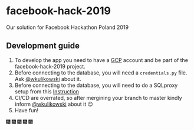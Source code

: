 # facebook-hack-2019
Our solution for Facebook Hackathon Poland 2019

## Development guide
1. To develop the app you need to have a [GCP](cloud.google.com) account and be part of the facebook-hack-2019 project.
2. Before connecting to the database, you will need a ```credentials.py``` file. Ask [@wkulikowski](https://github.com/wkulikowski) about it.
3. Before connecting to the database, you will need to do a SQLproxy setup from this [Instruction](https://cloud.google.com/sql/docs/postgres/quickstart-proxy-test)
4. CI/CD are overrated, so after mergining your branch to master kindly inform [@wkulikowski](https://github.com/wkulikowski) about it :wink:
5. Have fun!

:fireworks: :fireworks: :fireworks: :fireworks: :fireworks: